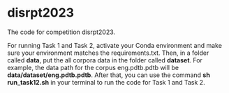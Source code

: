 # disrpt2023
The code for competition disrpt2023.


For running Task 1 and Task 2, activate your Conda environment and make sure your environment matches the requirements.txt. Then, in a folder called **data**, put the all corpora data in the folder called **dataset**. For example, the data path for the corpus eng.pdtb.pdtb will be **data/dataset/eng.pdtb.pdtb**. After that, you can use the command **sh run_task12.sh** in your terminal to run the code for Task 1 and Task 2.